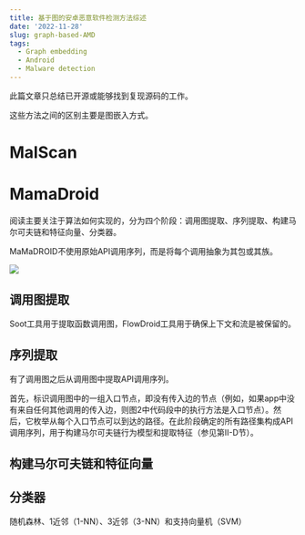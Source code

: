 ```yaml
---
title: 基于图的安卓恶意软件检测方法综述
date: '2022-11-28'
slug: graph-based-AMD
tags:
  - Graph embedding
  - Android
  - Malware detection
---
```

此篇文章只总结已开源或能够找到复现源码的工作。

这些方法之间的区别主要是图嵌入方式。
# MalScan

# MamaDroid
阅读主要关注于算法如何实现的，分为四个阶段：调用图提取、序列提取、构建马尔可夫链和特征向量、分类器。

MaMaDROID不使用原始API调用序列，而是将每个调用抽象为其包或其族。

![](https://blog-oss-1252232218.cos.ap-beijing.myqcloud.com/fix-dir/star5o/Desktop/2022/11/28/21-50-42-98fe24fe906cbdc4c9e1bb91275551b9-0e11e0.png)

## 调用图提取

Soot工具用于提取函数调用图，FlowDroid工具用于确保上下文和流是被保留的。

## 序列提取

有了调用图之后从调用图中提取API调用序列。

首先，标识调用图中的一组入口节点，即没有传入边的节点（例如，如果app中没有来自任何其他调用的传入边，则图2中代码段中的执行方法是入口节点）。然后，它枚举从每个入口节点可以到达的路径。在此阶段确定的所有路径集构成API调用序列，用于构建马尔可夫链行为模型和提取特征（参见第II-D节）。

## 构建马尔可夫链和特征向量

## 分类器

随机森林、1近邻（1-NN）、3近邻（3-NN）和支持向量机（SVM）

